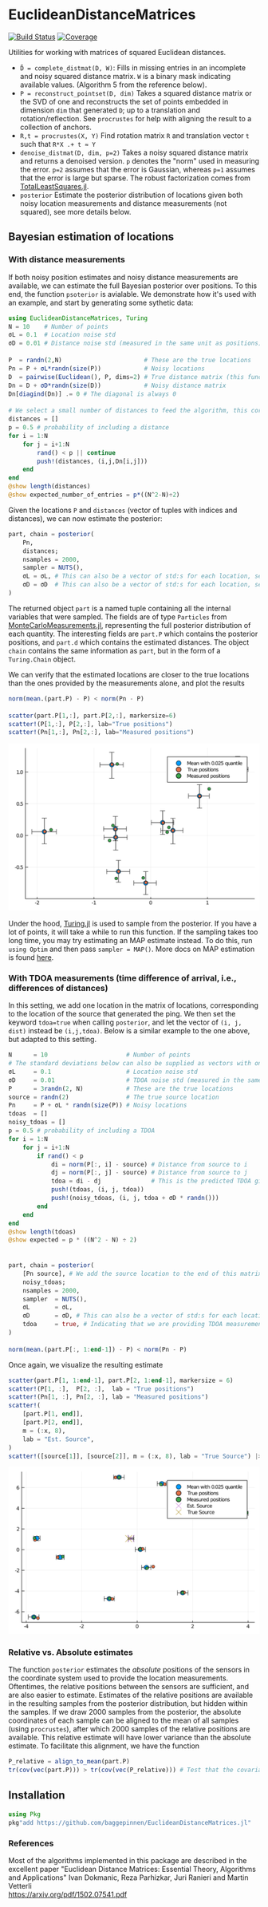 # EuclideanDistanceMatrices

[![Build Status](https://github.com/baggepinnen/EuclideanDistanceMatrices.jl/workflows/CI/badge.svg)](https://github.com/baggepinnen/EuclideanDistanceMatrices.jl/actions)
[![Coverage](https://codecov.io/gh/baggepinnen/EuclideanDistanceMatrices.jl/branch/master/graph/badge.svg)](https://codecov.io/gh/baggepinnen/EuclideanDistanceMatrices.jl)

Utilities for working with matrices of squared Euclidean distances.

- `D̃ = complete_distmat(D, W)`: Fills in missing entries in an incomplete and noisy squared distance matrix. `W` is a binary mask indicating available values. (Algorithm 5 from the reference below).
- `P = reconstruct_pointset(D, dim)` Takes a squared distance matrix or the SVD of one and reconstructs the set of points embedded in dimension `dim` that generated `D`; up to a translation and rotation/reflection. See `procrustes` for help with aligning the result to a collection of anchors.
- `R,t = procrustes(X, Y)` Find rotation matrix `R` and translation vector `t` such that `R*X .+ t ≈ Y`
- `denoise_distmat(D, dim, p=2)` Takes a noisy squared distance matrix and returns a denoised version. `p` denotes the "norm" used in measuring the error. `p=2` assumes that the error is Gaussian, whereas `p=1` assumes that the error is large but sparse. The robust factorization comes from [TotalLeastSquares.jl](https://github.com/baggepinnen/TotalLeastSquares.jl/).
- `posterior` Estimate the posterior distribution of locations given both noisy location measurements and distance measurements (not squared), see more details below.


## Bayesian estimation of locations
### With distance measurements
If both noisy position estimates and noisy distance measurements are available, we can estimate the full Bayesian posterior over positions. To this end, the function `psoterior` is avialable. We demonstrate how it's used with an example, and start by generating some sythetic data:
```julia
using EuclideanDistanceMatrices, Turing
N = 10    # Number of points
σL = 0.1  # Location noise std
σD = 0.01 # Distance noise std (measured in the same unit as positions)

P  = randn(2,N)                       # These are the true locations
Pn = P + σL*randn(size(P))            # Noisy locations
D  = pairwise(Euclidean(), P, dims=2) # True distance matrix (this function exoects distances, not squared distances).
Dn = D + σD*randn(size(D))            # Noisy distance matrix
Dn[diagind(Dn)] .= 0 # The diagonal is always 0

# We select a small number of distances to feed the algorithm, this corresponds to only some distances between points being measured
distances = []
p = 0.5 # probability of including a distance
for i = 1:N
    for j = i+1:N
        rand() < p || continue
        push!(distances, (i,j,Dn[i,j]))
    end
end
@show length(distances)
@show expected_number_of_entries = p*((N^2-N)÷2)
```

Given the locations `P` and `distances` (vector of tuples with indices and distances), we can now estimate the posterior:
```julia
part, chain = posterior(
    Pn,
    distances;
    nsamples = 2000,
    sampler = NUTS(),
    σL = σL, # This can also be a vector of std:s for each location, see ?MvNormal for alternatives
    σD = σD  # This can also be a vector of std:s for each location, see ?MvNormal for alternatives
)
```
The returned object `part` is a named tuple containing all the internal variables that were sampled. The fields are of type `Particles` from [MonteCarloMeasurements.jl](https://github.com/baggepinnen/MonteCarloMeasurements.jl), representing the full posterior distribution of each quantity. The interesting fields are `part.P` which contains the posterior positions, and `part.d` which contains the estimated distances. The object `chain` contains the same information as `part`, but in the form of a `Turing.Chain` object.


We can verify that the estimated locations are closer to the true locations than the ones provided by the measurements alone, and plot the results
```julia
norm(mean.(part.P) - P) < norm(Pn - P)

scatter(part.P[1,:], part.P[2,:], markersize=6)
scatter!(P[1,:], P[2,:], lab="True positions")
scatter!(Pn[1,:], Pn[2,:], lab="Measured positions")
```
![posterior](figs/posterior.svg)



Under the hood, [Turing.jl](https://turing.ml/dev/) is used to sample from the posterior. If you have a lot of points, it will take a while to run this function. If the sampling takes too long time, you may try estimating an MAP estimate instead. To do this, run `using Optim` and then pass `sampler = MAP()`. More docs on MAP estimation is found [here](https://turing.ml/dev/docs/using-turing/guide#maximum-likelihood-and-maximum-a-posterior-estimates).


### With TDOA measurements (time difference of arrival, i.e., differences of distances)
In this setting, we add one location in the matrix of locations, corresponding to the location of the source that generated the ping.
We then set the keyword `tdoa=true` when calling `posterior`, and let the vector of `(i, j, dist)` instead be `(i,j,tdoa)`. Below is a similar example to the one above, but adapted to this setting.
```julia
N      = 10                      # Number of points
# The standard deviations below can also be supplied as vectors with one element per location
σL     = 0.1                     # Location noise std
σD     = 0.01                    # TDOA noise std (measured in the same unit as positions)
P      = 3randn(2, N)            # These are the true locations
source = randn(2)                # The true source location
Pn     = P + σL * randn(size(P)) # Noisy locations
tdoas  = []
noisy_tdoas = []
p = 0.5 # probability of including a TDOA
for i = 1:N
    for j = i+1:N
        if rand() < p
            di = norm(P[:, i] - source) # Distance from source to i
            dj = norm(P[:, j] - source) # Distance from source to j
            tdoa = di - dj              # This is the predicted TDOA given the posterior locations
            push!(tdoas, (i, j, tdoa))
            push!(noisy_tdoas, (i, j, tdoa + σD * randn()))
        end
    end
end
@show length(tdoas)
@show expected = p * ((N^2 - N) ÷ 2)


part, chain = posterior(
    [Pn source], # We add the source location to the end of this matrix
    noisy_tdoas;
    nsamples = 2000,
    sampler  = NUTS(),
    σL       = σL,
    σD       = σD, # This can also be a vector of std:s for each location, see ?MvNormal for alternatives
    tdoa     = true, # Indicating that we are providing TDOA measurements
)

norm(mean.(part.P[:, 1:end-1]) - P) < norm(Pn - P)
```
Once again, we visualize the resulting estimate
```julia
scatter(part.P[1, 1:end-1], part.P[2, 1:end-1], markersize = 6)
scatter!(P[1, :],  P[2, :],  lab = "True positions")
scatter!(Pn[1, :], Pn[2, :], lab = "Measured positions")
scatter!(
    [part.P[1, end]],
    [part.P[2, end]],
    m = (:x, 8),
    lab = "Est. Source",
)
scatter!([source[1]], [source[2]], m = (:x, 8), lab = "True Source") |> display
```
![posterior_tdoa](figs/posterior_tdoa.svg)



### Relative vs. Absolute estimates
The function `posterior` estimates the *absolute* positions of the sensors in the coordinate system used to provide the location measurements. Oftentimes, the relative positions between the sensors are sufficient, and are also easier to estimate. Estimates of the relative positions are available in the resulting samples from the posterior distribution, but hidden within the samples. If we draw 2000 samples from the posterior, the absolute coordinates of each sample can be aligned to the mean of all samples (using `procrustes`), after which 2000 samples of the relative positions are available. This relative estimate will have lower variance than the absolute estimate. To facilitate this alignment, we have the function
```julia
P_relative = align_to_mean(part.P)
tr(cov(vec(part.P))) > tr(cov(vec(P_relative))) # Test that the covariance matrix is "smaller"
```



## Installation
```julia
using Pkg
pkg"add https://github.com/baggepinnen/EuclideanDistanceMatrices.jl"
```


### References
Most of the algorithms implemented in this package are described in the excellent paper
"Euclidean Distance Matrices: Essential Theory, Algorithms and Applications"
Ivan Dokmanic, Reza Parhizkar, Juri Ranieri and Martin Vetterli  
https://arxiv.org/pdf/1502.07541.pdf
